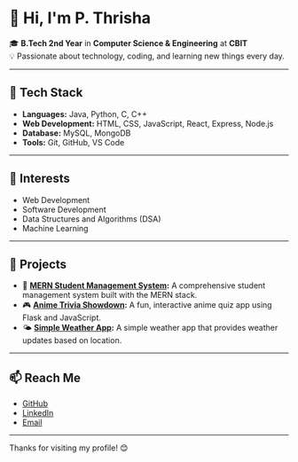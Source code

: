 # 👋 Hi, I'm P. Thrisha

🎓 **B.Tech 2nd Year** in **Computer Science & Engineering** at **CBIT**  
💡 Passionate about technology, coding, and learning new things every day.

---

## 🔧 Tech Stack

- **Languages:** Java, Python, C, C++  
- **Web Development:** HTML, CSS, JavaScript, React, Express, Node.js  
- **Database:** MySQL, MongoDB  
- **Tools:** Git, GitHub, VS Code

---

## 🌱 Interests

- Web Development  
- Software Development  
- Data Structures and Algorithms (DSA)  
- Machine Learning

---

## 🚀 Projects

- 📑 **[MERN Student Management System](https://studentportal-frontend.onrender.com/):** A comprehensive student management system built with the MERN stack.
- 🎮 **[Anime Trivia Showdown](https://github.com/pullayithrisha/Anime-Trivia-Showdown):** A fun, interactive anime quiz app using Flask and JavaScript.
- 🌤️ **[Simple Weather App](https://github.com/pullayithrisha/Simple-Weather):** A simple weather app that provides weather updates based on location.

---

## 📫 Reach Me

- [GitHub](https://github.com/pullayithrisha)  
- [LinkedIn](https://www.linkedin.com/in/pullayithrisha/)  
- [Email](mailto:pullayithrisha@gmail.com)

---

Thanks for visiting my profile! 😊
